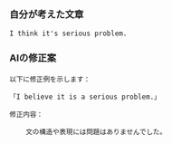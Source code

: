 ### 自分が考えた文章

```
I think it's serious problem.
```

### AIの修正案

```
以下に修正例を示します：

「I believe it is a serious problem.」

修正内容：

    文の構造や表現には問題はありませんでした。
```
